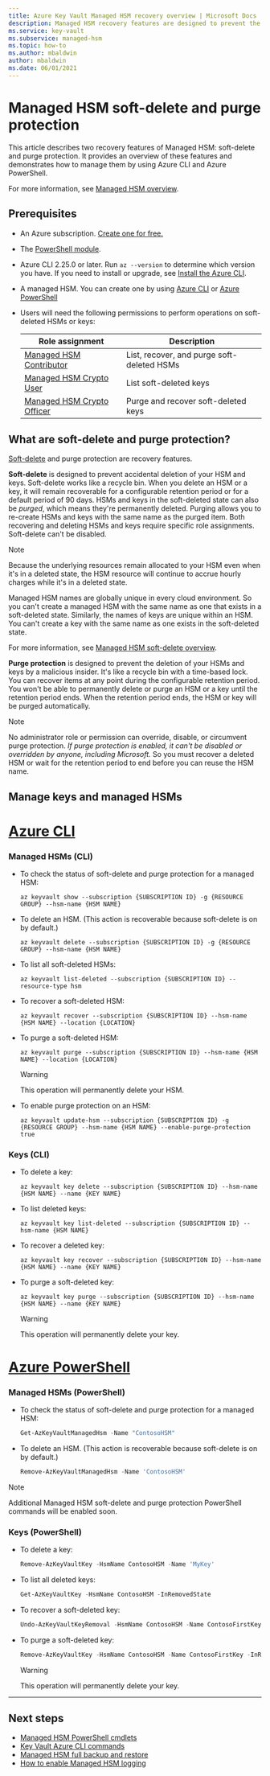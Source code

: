 ```yaml
---
title: Azure Key Vault Managed HSM recovery overview | Microsoft Docs
description: Managed HSM recovery features are designed to prevent the accidental or malicious deletion of your HSM resource and keys.
ms.service: key-vault
ms.subservice: managed-hsm
ms.topic: how-to
ms.author: mbaldwin
author: mbaldwin
ms.date: 06/01/2021
---
```


# Managed HSM soft-delete and purge protection

This article describes two recovery features of Managed HSM: soft-delete and purge protection. It provides an overview of these features and demonstrates how to manage them by using Azure CLI and Azure PowerShell.

For more information, see [Managed HSM overview](overview.md).

## Prerequisites

* An Azure subscription. [Create one for free.](https://azure.microsoft.com/free/dotnet)
* The [PowerShell module](/powershell/azure/install-az-ps).
* Azure CLI 2.25.0 or later. Run `az --version` to determine which version you have. If you need to install or upgrade, see [Install the Azure CLI]( /cli/azure/install-azure-cli).
* A managed HSM. You can create one by using [Azure CLI](./quick-create-cli.md) or [Azure PowerShell](./quick-create-powershell.md)
* Users will need the following permissions to perform operations on soft-deleted HSMs or keys:

  | Role assignment | Description |
  |---|---|
  |[Managed HSM Contributor](../../role-based-access-control/built-in-roles.md#managed-hsm-contributor)|List, recover, and purge soft-deleted HSMs|
  |[Managed HSM Crypto User](./built-in-roles.md)|List soft-deleted keys|
  |[Managed HSM Crypto Officer](./built-in-roles.md)|Purge and recover soft-deleted keys|



## What are soft-delete and purge protection?

[Soft-delete](soft-delete-overview.md) and purge protection are recovery features.


**Soft-delete** is designed to prevent accidental deletion of your HSM and keys. Soft-delete works like a recycle bin. When you delete an HSM or a key, it will remain recoverable for a configurable retention period or for a default period of 90 days. HSMs and keys in the soft-deleted state can also be *purged*, which means they're permanently deleted. Purging allows you to re-create HSMs and keys with the same name as the purged item. Both recovering and deleting HSMs and keys require specific role assignments. Soft-delete can't be disabled.

> [!NOTE]
> Because the underlying resources remain allocated to your HSM even when it's in a deleted state, the HSM resource will continue to accrue hourly charges while it's in a deleted state.

Managed HSM names are globally unique in every cloud environment. So you can't create a managed HSM with the same name as one that exists in a soft-deleted state. Similarly, the names of keys are unique within an HSM. You can't create a key with the same name as one exists in the soft-deleted state.

For more information, see [Managed HSM soft-delete overview](soft-delete-overview.md).

**Purge protection** is designed to prevent the deletion of your HSMs and keys by a malicious insider. It's like a recycle bin with a time-based lock. You can recover items at any point during the configurable retention period. You won't be able to permanently delete or purge an HSM or a key until the retention period ends. When the retention period ends, the HSM or key will be purged automatically.

> [!NOTE]
> No administrator role or permission can  override, disable, or circumvent purge protection. *If purge protection is enabled, it can't be disabled or overridden by anyone, including Microsoft.* So you must recover a deleted HSM or wait for the retention period to end before you can reuse the HSM name.

## Manage keys and managed HSMs

# [Azure CLI](#tab/azure-cli)

### Managed HSMs (CLI) 

* To check the status of soft-delete and purge protection for a managed HSM:

    ```azurecli
    az keyvault show --subscription {SUBSCRIPTION ID} -g {RESOURCE GROUP} --hsm-name {HSM NAME}
    ```

* To delete an HSM. (This action is recoverable because soft-delete is on by default.)

    ```azurecli
    az keyvault delete --subscription {SUBSCRIPTION ID} -g {RESOURCE GROUP} --hsm-name {HSM NAME}
    ```

* To list all soft-deleted HSMs:

    ```azurecli
    az keyvault list-deleted --subscription {SUBSCRIPTION ID} --resource-type hsm
    ```

* To recover a soft-deleted HSM:

    ```azurecli
    az keyvault recover --subscription {SUBSCRIPTION ID} --hsm-name {HSM NAME} --location {LOCATION}
    ```


* To purge a soft-deleted HSM:

    ```azurecli
    az keyvault purge --subscription {SUBSCRIPTION ID} --hsm-name {HSM NAME} --location {LOCATION}
    ```
    > [!WARNING] 
    > This operation will permanently delete your HSM.

* To enable purge protection on an HSM:

    ```azurecli
    az keyvault update-hsm --subscription {SUBSCRIPTION ID} -g {RESOURCE GROUP} --hsm-name {HSM NAME} --enable-purge-protection true
    ```

### Keys (CLI)

* To delete a key:

    ```azurecli
    az keyvault key delete --subscription {SUBSCRIPTION ID} --hsm-name {HSM NAME} --name {KEY NAME}
    ```

* To list deleted keys:

    ```azurecli
    az keyvault key list-deleted --subscription {SUBSCRIPTION ID} --hsm-name {HSM NAME}
    ```

* To recover a deleted key:

    ```azurecli
    az keyvault key recover --subscription {SUBSCRIPTION ID} --hsm-name {HSM NAME} --name {KEY NAME}
    ```

* To purge a soft-deleted key: 

    ```azurecli
    az keyvault key purge --subscription {SUBSCRIPTION ID} --hsm-name {HSM NAME} --name {KEY NAME}
    ```
    > [!WARNING] 
    > This operation will permanently delete your key.

# [Azure PowerShell](#tab/azure-powershell)

### Managed HSMs (PowerShell)

* To check the status of soft-delete and purge protection for a managed HSM:

    ```powershell
    Get-AzKeyVaultManagedHsm -Name "ContosoHSM"
    ```

* To delete an HSM. (This action is recoverable because soft-delete is on by default.)

    ```powershell
    Remove-AzKeyVaultManagedHsm -Name 'ContosoHSM'
    ```
> [!NOTE]
> Additional Managed HSM soft-delete and purge protection PowerShell commands will be enabled soon.


### Keys (PowerShell)

* To delete a key:

  ```powershell
  Remove-AzKeyVaultKey -HsmName ContosoHSM -Name 'MyKey'
  ```

* To list all deleted keys: 

  ```powershell
  Get-AzKeyVaultKey -HsmName ContosoHSM -InRemovedState
  ```

* To recover a soft-deleted key:

    ```powershell
    Undo-AzKeyVaultKeyRemoval -HsmName ContosoHSM -Name ContosoFirstKey
    ```

* To purge a soft-deleted key:

    ```powershell
    Remove-AzKeyVaultKey -HsmName ContosoHSM -Name ContosoFirstKey -InRemovedState
    ```
    > [!WARNING] 
    > This operation will permanently delete your key.
    
---

## Next steps

- [Managed HSM PowerShell cmdlets](/powershell/module/az.keyvault)
- [Key Vault Azure CLI commands](/cli/azure/keyvault)
- [Managed HSM full backup and restore](backup-restore.md)
- [How to enable Managed HSM logging](logging.md)
